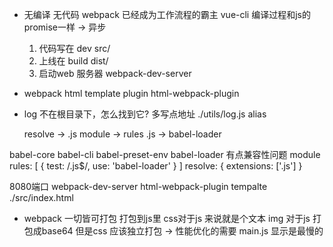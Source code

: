 - 无编译 无代码
  webpack 已经成为工作流程的霸主
  vue-cli
  编译过程和js的 promise一样 -> 异步
  1. 代码写在 dev src/
  2. 上线在 build dist/
  3. 启动web 服务器 webpack-dev-server
  
- webpack html template
  plugin html-webpack-plugin

- log 不在根目录下，怎么找到它?
  多写点地址 ./utils/log.js
  alias

  resolve -> .js
   module -> rules
    .js -> babel-loader

babel-core babel-cli babel-preset-env
babel-loader 有点兼容性问题
module
rules: [
  {
    test: /\.js$/,
    use: 'babel-loader'
  }
]
resolve: {
  extensions: ['.js']
}

8080端口 webpack-dev-server html-webpack-plugin
tempalte ./src/index.html

- webpack 一切皆可打包 打包到js里
  css对于js 来说就是个文本
  img 对于js 打包成base64
  但是css 应该独立打包 -> 性能优化的需要
  main.js 显示是最慢的

